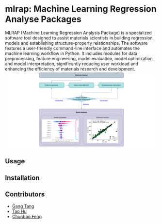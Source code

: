 # mlrap: Machine Learning Regression Analyse Packages
MLRAP (Machine Learning Regression Analysis Package) is a specialized software tool designed to assist materials scientists in building regression models and establishing structure-property relationships. The software features a user-friendly command-line interface and automates the machine learning workflow in Python. It includes modules for data preprocessing, feature engineering, model evaluation, model optimization, and model interpretation, significantly reducing user workload and enhancing the efficiency of materials research and development.  
<img src="https://github.com/NianSan-H/mlrap/blob/master/mlrap/example/workflow.png" alt="fig" title="workflow">  
## Usage


## Installation


## Contributors
+ [Gang Tang](https://github.com/obaica)
+ [Tao Hu](https://github.com/NianSan-H)
+ [Chunbao Feng](https://lxy.cqupt.edu.cn/info/1191/6711.htm)
